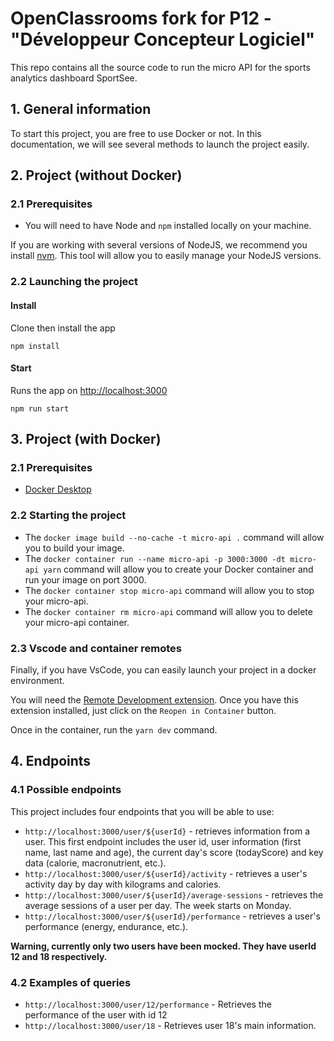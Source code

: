 # OpenClassrooms fork for P12 - "Développeur Concepteur Logiciel"

This repo contains all the source code to run the micro API for the sports analytics dashboard SportSee.

## 1. General information

To start this project, you are free to use Docker or not. In this documentation, we will see several methods to launch the project easily.

## 2. Project (**without Docker**)

### 2.1 Prerequisites

- You will need to have Node and `npm` installed locally on your machine.

If you are working with several versions of NodeJS, we recommend you install [nvm](https://github.com/nvm-sh/nvm). This tool will allow you to easily manage your NodeJS versions.

### 2.2 Launching the project

#### Install
Clone then install the app
```
npm install
```

#### Start
Runs the app on [http://localhost:3000](http://localhost:3000)
```
npm run start
```


## 3. Project (**with Docker**)

### 2.1 Prerequisites

- [Docker Desktop](https://www.docker.com/products/docker-desktop)

### 2.2 Starting the project

- The `docker image build --no-cache -t micro-api .` command will allow you to build your image.
- The `docker container run --name micro-api -p 3000:3000 -dt micro-api yarn` command will allow you to create your Docker container and run your image on port 3000.
- The `docker container stop micro-api` command will allow you to stop your micro-api.
- The `docker container rm micro-api` command will allow you to delete your micro-api container.

### 2.3 Vscode and container remotes

Finally, if you have VsCode, you can easily launch your project in a docker environment.

You will need the [Remote Development extension](https://marketplace.visualstudio.com/items?itemName=ms-vscode-remote.vscode-remote-extensionpack). Once you have this extension installed, just click on the `Reopen in Container` button.

Once in the container, run the `yarn dev` command.

## 4. Endpoints

### 4.1 Possible endpoints

This project includes four endpoints that you will be able to use: 

- `http://localhost:3000/user/${userId}` - retrieves information from a user. This first endpoint includes the user id, user information (first name, last name and age), the current day's score (todayScore) and key data (calorie, macronutrient, etc.).
- `http://localhost:3000/user/${userId}/activity` - retrieves a user's activity day by day with kilograms and calories.
- `http://localhost:3000/user/${userId}/average-sessions` - retrieves the average sessions of a user per day. The week starts on Monday.
- `http://localhost:3000/user/${userId}/performance` - retrieves a user's performance (energy, endurance, etc.).


**Warning, currently only two users have been mocked. They have userId 12 and 18 respectively.**

### 4.2 Examples of queries

- `http://localhost:3000/user/12/performance` - Retrieves the performance of the user with id 12
- `http://localhost:3000/user/18` - Retrieves user 18's main information.
